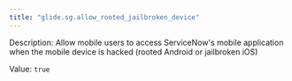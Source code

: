 ```yaml
---
title: "glide.sg.allow_rooted_jailbroken_device"
---
```


Description: Allow mobile users to access ServiceNow's mobile application when the mobile device is hacked (rooted Android or jailbroken iOS)

Value: `true`